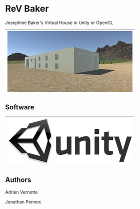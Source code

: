 # ReV Baker

Josephine Baker's Virtual House in Unity or OpenGL

| ![ReV](https://github.com/AdrienVR/ReV_Baker/blob/master/preview.jpg "Warning, this a preview") |
|:----:|

## Software

| ![Unity3D](https://raw.githubusercontent.com/AdrienVR/CTR2/master/unity.png "Unity3D") |
|:----:|

## Authors

Adrien Vernotte  

Jonathan Pennec  
